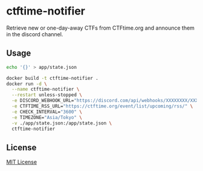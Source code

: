 # ctftime-notifier

Retrieve new or one-day-away CTFs from CTFtime.org and announce them in the discord channel.

## Usage

```bash
echo '{}' > app/state.json
```

```bash
docker build -t ctftime-notifier .
docker run -d \
  --name ctftime-notifier \
  --restart unless-stopped \
  -e DISCORD_WEBHOOK_URL="https://discord.com/api/webhooks/XXXXXXXX/XXXXXXXX" \
  -e CTFTIME_RSS_URL="https://ctftime.org/event/list/upcoming/rss/" \
  -e CHECK_INTERVAL="3600" \
  -e TIMEZONE="Asia/Tokyo" \
  -v ./app/state.json:/app/state.json \
  ctftime-notifier
```

## License

[MIT License](LICENSE)
